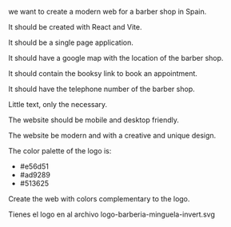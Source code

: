 we want to create a modern web for a barber shop in Spain.

It should be created with React and Vite.

It should be a single page application.

It should have a google map with the location of the barber shop.

It should contain the booksy link to book an appointment.

It should have the telephone number of the barber shop.

Little text, only the necessary.

The website should be mobile and desktop friendly.

The website be modern and with a creative and unique design.

The color palette of the logo is:

- #e56d51
- #ad9289
- #513625

Create the web with colors complementary to the logo.

Tienes el logo en al archivo logo-barberia-minguela-invert.svg